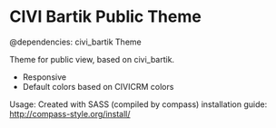 # CIVI Bartik Public Theme
@dependencies: civi_bartik Theme

Theme for public view, based on civi_bartik.
- Responsive
- Default colors based on CIVICRM colors

Usage:
Created with SASS (compiled by compass) installation guide: http://compass-style.org/install/
